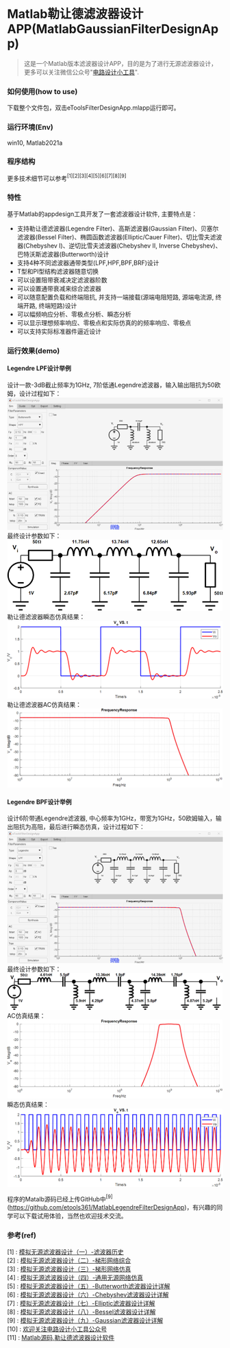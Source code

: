 # Matlab勒让德滤波器设计APP(MatlabGaussianFilterDesignApp)
> 这是一个Matlab版本滤波器设计APP，目的是为了进行无源滤波器设计，更多可以关注微信公众号"[电路设计小工具](https://mp.weixin.qq.com/s/fxfEnir-hU0YvF9_CWyI6g)".

### 如何使用(how to use)
下载整个文件包，双击eToolsFilterDesignApp.mlapp运行即可。

### 运行环境(Env)
win10, Matlab2021a


### 程序结构

更多技术细节可以参考$^{[1][2][3][4][5][6][7][8][9]}$

### 特性
基于Matlab的appdesign工具开发了一套滤波器设计软件, 主要特点是：
- 支持勒让德滤波器(Legendre Filter)、高斯滤波器(Gaussian Filter)、贝塞尔滤波器(Bessel Filter)、椭圆函数滤波器(Elliptic/Cauer Filter)、切比雪夫滤波器(Chebyshev I)、逆切比雪夫滤波器(Chebyshev II, Inverse Chebyshev)、巴特沃斯滤波器(Butterworth)设计
- 支持4种不同滤波器通带类型(LPF,HPF,BPF,BRF)设计
- T型和PI型结构滤波器随意切换
- 可以设置阻带衰减决定滤波器阶数
- 可以设置通带衰减来综合滤波器
- 可以随意配置负载和终端阻抗, 并支持一端接载(源端电阻短路, 源端电流源, 终端开路, 终端短路)设计
- 可以幅频响应分析、零极点分析、瞬态分析
- 可以显示理想频率响应、零极点和实际仿真的的频率响应、零极点
- 可以支持实际标准器件逼近设计


### 运行效果(demo)


#### Legendre LPF设计举例
设计一款-3dB截止频率为1GHz, 7阶低通Legendre滤波器，输入输出阻抗为50欧姆，设计过程如下：
![LPF滤波器设计](src/LPF_design_1GHz_Legendre.gif)
最终设计参数如下：
![LPF滤波器设计最终](src/LPF_7th_Design_Final_Legendre.png)
勒让德滤波器瞬态仿真结果：
![LPF滤波器设计最终](src/LPF_7th_Design_Final_PZ_Legendre.png)
勒让德滤波器AC仿真结果：
![LPF滤波器设计最终](src/LPF_7th_Design_Final_FR_Legendre.png)


#### Legendre BPF设计举例
设计6阶带通Legendre滤波器, 中心频率为1GHz，带宽为1GHz，50欧姆输入，输出阻抗为高阻，最后进行瞬态仿真，设计过程如下：
![BPF滤波器设计](src/BPF_design_1GHz_Legendre.gif)
最终设计参数如下：
![BPF滤波器设计最终](src/BPF_7th_Design_Final_Legendre.png)
AC仿真结果：
![BPF滤波器设计最终](src/BPF_7th_Design_Final_AC_Legendre.png)
瞬态仿真结果：
![BPF滤波器设计最终](src/BPF_7th_Design_Final_TRAN_Legendre.png)

程序的Matalb源码已经上传GitHub中$^{[9]}$(https://github.com/etools361/MatlabLegendreFilterDesignApp)，有兴趣的同学可以下载试用体验，当然也欢迎技术交流。


### 参考(ref)
[1] : [模拟无源滤波器设计（一）-滤波器历史](https://mp.weixin.qq.com/s/wNRHyBHpimjU90bymHp7JA) \
[2] : [模拟无源滤波器设计（二）-梯形网络综合](https://mp.weixin.qq.com/s/3GMQs4WDm683tdAXqyoOgQ) \
[3] : [模拟无源滤波器设计（三）-梯形网络仿真](https://mp.weixin.qq.com/s/nZFx7weLcO-WRKLbP0T4jQ) \
[4] : [模拟无源滤波器设计（四）-通用无源网络仿真](https://mp.weixin.qq.com/s/mllwGShvbh3TWdFRbp9LhQ) \
[5] : [模拟无源滤波器设计（五）-Butterworth滤波器设计详解](https://mp.weixin.qq.com/s/pIMPIh8ize49mxXG4SHT_w) \
[6] : [模拟无源滤波器设计（六）-Chebyshev滤波器设计详解](https://mp.weixin.qq.com/s/6b1HF81X93M9D4yfIAFROw) \
[7] : [模拟无源滤波器设计（七）-Elliptic滤波器设计详解](https://mp.weixin.qq.com/s/6b1HF81X93M9D4yfIAFROw) \
[8] : [模拟无源滤波器设计（八）-Bessel滤波器设计详解](https://mp.weixin.qq.com/s/PE0A3CqseqTcnJ01mNUlhw) \
[9] : [模拟无源滤波器设计（九）-Gaussian滤波器设计详解](https://mp.weixin.qq.com/s/7Ecx-IgPPrAIe0tRWhgxnw) \
[10] : [欢迎关注电路设计小工具公众号](https://mp.weixin.qq.com/s/fxfEnir-hU0YvF9_CWyI6g) \
[11] : [Matlab源码,勒让德滤波器设计软件](https://github.com/etools361/MatlabLegendreFilterDesignApp.git)
